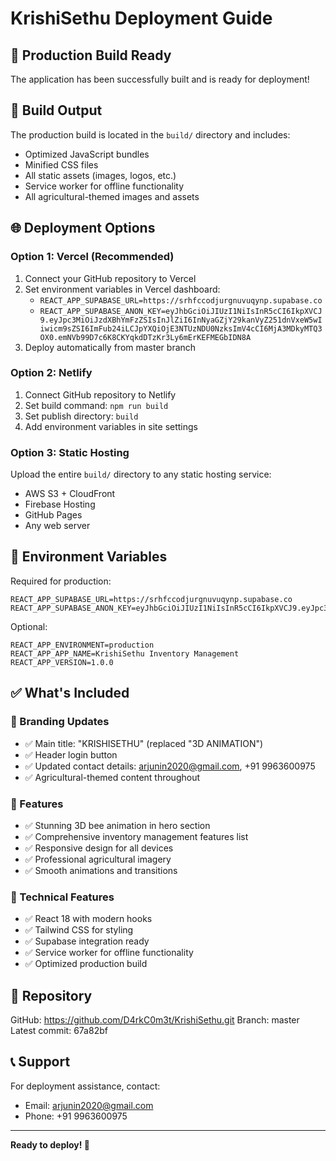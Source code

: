 # KrishiSethu Deployment Guide

## 🚀 Production Build Ready

The application has been successfully built and is ready for deployment!

## 📁 Build Output

The production build is located in the `build/` directory and includes:
- Optimized JavaScript bundles
- Minified CSS files
- All static assets (images, logos, etc.)
- Service worker for offline functionality
- All agricultural-themed images and assets

## 🌐 Deployment Options

### Option 1: Vercel (Recommended)
1. Connect your GitHub repository to Vercel
2. Set environment variables in Vercel dashboard:
   - `REACT_APP_SUPABASE_URL=https://srhfccodjurgnuvuqynp.supabase.co`
   - `REACT_APP_SUPABASE_ANON_KEY=eyJhbGciOiJIUzI1NiIsInR5cCI6IkpXVCJ9.eyJpc3MiOiJzdXBhYmFzZSIsInJlZiI6InNyaGZjY29kanVyZ251dnVxeW5wIiwicm9sZSI6ImFub24iLCJpYXQiOjE3NTUzNDU0NzksImV4cCI6MjA3MDkyMTQ3OX0.emNVb99D7c6K8CKYqkdDTzKr3Ly6mErKEFMEGbIDN8A`
3. Deploy automatically from master branch

### Option 2: Netlify
1. Connect GitHub repository to Netlify
2. Set build command: `npm run build`
3. Set publish directory: `build`
4. Add environment variables in site settings

### Option 3: Static Hosting
Upload the entire `build/` directory to any static hosting service:
- AWS S3 + CloudFront
- Firebase Hosting
- GitHub Pages
- Any web server

## 🔧 Environment Variables

Required for production:
```
REACT_APP_SUPABASE_URL=https://srhfccodjurgnuvuqynp.supabase.co
REACT_APP_SUPABASE_ANON_KEY=eyJhbGciOiJIUzI1NiIsInR5cCI6IkpXVCJ9.eyJpc3MiOiJzdXBhYmFzZSIsInJlZiI6InNyaGZjY29kanVyZ251dnVxeW5wIiwicm9sZSI6ImFub24iLCJpYXQiOjE3NTUzNDU0NzksImV4cCI6MjA3MDkyMTQ3OX0.emNVb99D7c6K8CKYqkdDTzKr3Ly6mErKEFMEGbIDN8A
```

Optional:
```
REACT_APP_ENVIRONMENT=production
REACT_APP_APP_NAME=KrishiSethu Inventory Management
REACT_APP_VERSION=1.0.0
```

## ✅ What's Included

### 🎨 Branding Updates
- ✅ Main title: "KRISHISETHU" (replaced "3D ANIMATION")
- ✅ Header login button
- ✅ Updated contact details: arjunin2020@gmail.com, +91 9963600975
- ✅ Agricultural-themed content throughout

### 🌟 Features
- ✅ Stunning 3D bee animation in hero section
- ✅ Comprehensive inventory management features list
- ✅ Responsive design for all devices
- ✅ Professional agricultural imagery
- ✅ Smooth animations and transitions

### 📱 Technical Features
- ✅ React 18 with modern hooks
- ✅ Tailwind CSS for styling
- ✅ Supabase integration ready
- ✅ Service worker for offline functionality
- ✅ Optimized production build

## 🔗 Repository

GitHub: https://github.com/D4rkC0m3t/KrishiSethu.git
Branch: master
Latest commit: 67a82bf

## 📞 Support

For deployment assistance, contact:
- Email: arjunin2020@gmail.com
- Phone: +91 9963600975

---

**Ready to deploy! 🚀**
